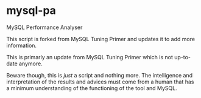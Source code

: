 # mysql-pa
MySQL Performance Analyser

This script is forked from MySQL Tuning Primer and updates it to add more
information. 

This is primarly an update from MySQL Tuning Primer which is not up-to-date
anymore.

Beware though, this is *just* a script and nothing more. The intelligence and
interpretation of the results and advices must come from a human that has a 
minimum understanding of the functioning of the tool and MySQL.
